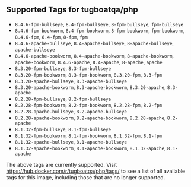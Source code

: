 ## Supported Tags for tugboatqa/php

* `8.4.6-fpm-bullseye`, `8.4-fpm-bullseye`, `8-fpm-bullseye`, `fpm-bullseye`
* `8.4.6-fpm-bookworm`, `8.4-fpm-bookworm`, `8-fpm-bookworm`, `fpm-bookworm`, `8.4.6-fpm`, `8.4-fpm`, `8-fpm`, `fpm`
* `8.4.6-apache-bullseye`, `8.4-apache-bullseye`, `8-apache-bullseye`, `apache-bullseye`
* `8.4.6-apache-bookworm`, `8.4-apache-bookworm`, `8-apache-bookworm`, `apache-bookworm`, `8.4.6-apache`, `8.4-apache`, `8-apache`, `apache`
* `8.3.20-fpm-bullseye`, `8.3-fpm-bullseye`
* `8.3.20-fpm-bookworm`, `8.3-fpm-bookworm`, `8.3.20-fpm`, `8.3-fpm`
* `8.3.20-apache-bullseye`, `8.3-apache-bullseye`
* `8.3.20-apache-bookworm`, `8.3-apache-bookworm`, `8.3.20-apache`, `8.3-apache`
* `8.2.28-fpm-bullseye`, `8.2-fpm-bullseye`
* `8.2.28-fpm-bookworm`, `8.2-fpm-bookworm`, `8.2.28-fpm`, `8.2-fpm`
* `8.2.28-apache-bullseye`, `8.2-apache-bullseye`
* `8.2.28-apache-bookworm`, `8.2-apache-bookworm`, `8.2.28-apache`, `8.2-apache`
* `8.1.32-fpm-bullseye`, `8.1-fpm-bullseye`
* `8.1.32-fpm-bookworm`, `8.1-fpm-bookworm`, `8.1.32-fpm`, `8.1-fpm`
* `8.1.32-apache-bullseye`, `8.1-apache-bullseye`
* `8.1.32-apache-bookworm`, `8.1-apache-bookworm`, `8.1.32-apache`, `8.1-apache`

The above tags are currently supported. Visit https://hub.docker.com/r/tugboatqa/php/tags/ to see a list of all available tags for this image, including those that are no longer supported.
